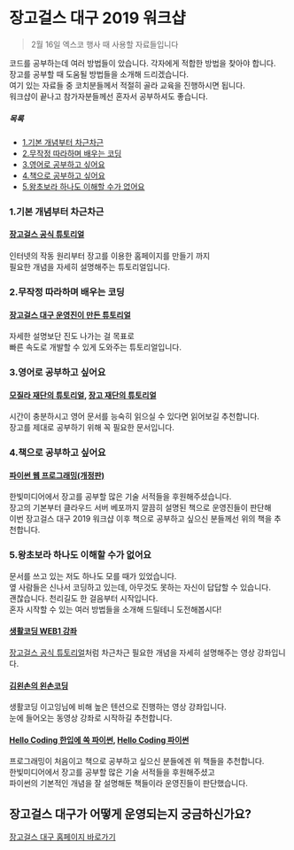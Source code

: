 # 장고걸스 대구 2019 워크샵
> 2월 16일 엑스코 행사 때 사용할 자료들입니다

코드를 공부하는데 여러 방법들이 았습니다. 각자에게 적합한 방법을 찾아야 합니다.  
장고를 공부할 때 도움될 방법들을 소개해 드리겠습니다.   
여기 있는 자료들 중 코치분들께서 적절히 골라 교육을 진행하시면 됩니다.  
워크샵이 끝나고 참가자분들께선 혼자서 공부하셔도 좋습니다.  

##### 목록
* [1.기본 개념부터 차근차근](#1기본-개념부터-차근차근)
* [2.무작정 따라하며 배우는 코딩](#2무작정-따라하며-배우는-코딩)
* [3.영어로 공부하고 싶어요](#3영어로-공부하고-싶어요)
* [4.책으로 공부하고 싶어요](#4책으로-공부하고-싶어요)
* [5.왕초보라 하나도 이해할 수가 없어요](#5왕초보라-하나도-이해할-수가-없어요)

### 1.기본 개념부터 차근차근 
#### [장고걸스 공식 튜토리얼](https://tutorial.djangogirls.org/ko/)  
인터넷의 작동 원리부터 장고를 이용한 홈페이지를 만들기 까지  
필요한 개념을 자세히 설명해주는 튜토리얼입니다.  

### 2.무작정 따라하며 배우는 코딩
#### [장고걸스 대구 운영진이 만든 튜토리얼](https://github.com/kei01138/djangoProject)  
자세한 설명보단 진도 나가는 걸 목표로  
빠른 속도로 개발할 수 있게 도와주는 튜토리얼입니다.  

### 3.영어로 공부하고 싶어요
#### [모질라 재단의 튜토리얼](https://developer.mozilla.org/en-US/docs/Learn/Server-side/Django), [장고 재단의 튜토리얼](https://www.djangoproject.com/start/)  
시간이 충분하시고 영어 문서를 능숙히 읽으실 수 있다면 읽어보길 추천합니다.   
장고를 제대로 공부하기 위해 꼭 필요한 문서입니다.  

### 4.책으로 공부하고 싶어요
#### [파이썬 웹 프로그래밍(개정판)](http://www.hanbit.co.kr/store/books/look.php?p_code=B4329597070)  
한빛미디어에서 장고를 공부할 많은 기술 서적들을 후원해주셨습니다.  
장고의 기본부터 클라우드 서버 베포까지 깔끔히 설명된 책으로 운영진들이 판단해  
이번 장고걸스 대구 2019 워크샵 이후 책으로 공부하고 싶으신 분들께선 위의 책을 추천합니다.  

### 5.왕초보라 하나도 이해할 수가 없어요
문서를 쓰고 있는 저도 하나도 모를 때가 있었습니다.  
옆 사람들은 신나서 코딩하고 있는데, 아무것도 못하는 자신이 답답할 수 있습니다.  
괜찮습니다. 천리길도 한 걸음부터 시작입니다.  
혼자 시작할 수 있는 여러 방법들을 소개해 드릴테니 도전해봅시다!


#### [생활코딩 WEB1 강좌](https://opentutorials.org/course/3084)
[장고걸스 공식 튜토리얼](https://tutorial.djangogirls.org/ko/)처럼 차근차근 필요한 개념을 자세히 설명해주는 영상 강좌입니다.   
#### [김왼손의 왼손코딩](https://www.youtube.com/channel/UC0h8NzL2vllvp3PjdoYSK4g/featured)
생활코딩 이고잉님에 비해 높은 텐션으로 진행하는 영상 강좌입니다.  
눈에 들어오는 동영상 강좌로 시작하길 추천합니다.  

#### [Hello Coding 한입에 쏙 파이썬](http://www.hanbit.co.kr/store/books/look.php?p_code=B5915471368), [Hello Coding 파이썬](http://www.hanbit.co.kr/store/books/look.php?p_code=B8489740275)  
프로그래밍이 처음이고 책으로 공부하고 싶으신 분들에겐 위 책들을 추천합니다.  
한빛미디어에서 장고를 공부할 많은 기술 서적들을 후원해주셨고  
파이썬의 기본적인 개념을 잘 설명해둔 책들이라 운영진들이 판단했습니다.








## 장고걸스 대구가 어떻게 운영되는지 궁금하신가요? 
[장고걸스 대구 홈페이지 바로가기](https://djangogirls.org/daegu/)